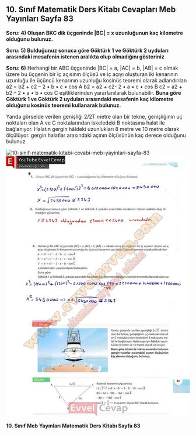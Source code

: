 ## 10. Sınıf Matematik Ders Kitabı Cevapları Meb Yayınları Sayfa 83

**Soru: 4) Oluşan BKC dik üçgeninde |BC| = x uzunluğunun kaç kilometre olduğunu bulunuz.**

**Soru: 5) Bulduğunuz sonuca göre Göktürk 1 ve Göktürk 2 uyduları arasındaki mesafenin istenen aralıkta olup olmadığını gösteriniz**

**Soru: 6)** Herhangi bir ABC üçgeninde |BC| = a, |AC| = b, |AB| = c olmak üzere bu üçgenin bir iç açısının ölçüsü ve iç açıyı oluşturan iki kenarının uzunluğu ile üçüncü kenarının uzunluğu kosinüs teoremi olarak adlandırılan a2 = b2 + c2 – 2 • b • c • cos A b2 = a2 + c2- 2 • a • c • cos B c2 = a2 + b2 – 2 • a • b • cos C eşitliklerinden yararlanılarak bulunabilir. **Buna göre Göktürk 1 ve Göktürk 2 uyduları arasındaki mesafenin kaç kilometre olduğunu kosinüs teoremi kullanarak bulunuz.**

Yanda görselde verilen genişliği 2/2T metre olan bir tekne, genişliğinin uç noktaları olan A ve C noktalarından iskeledeki B noktasına halat ile bağlanıyor. Halatın gergin hâldeki uzunlukları 8 metre ve 10 metre olarak ölçülüyor. gergin halatlar arasındaki açının ölçüsünün kaç derece olduğunu bulunuz.

![10-sinif-matematik-kitabi-cevabi-meb-yayinlari-sayfa-83]()![10-sinif-matematik-kitabi-cevabi-meb-yayinlari-sayfa-83](./image1.webp)

**10. Sınıf Meb Yayınları Matematik Ders Kitabı Sayfa 83**